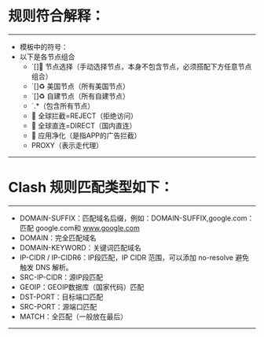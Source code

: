 # 规则符合解释：
---

- 模板中的符号：
 - 以下是各节点组合  
   - `[]🚀 节点选择（手动选择节点，本身不包含节点，必须搭配下方任意节点组合）
   - `[]♻️ 美国节点（所有美国节点）
   - `[]♻️ 自建节点（所有自建节点）
   - `.*（包含所有节点）
   - 🛑 全球拦截=REJECT（拒绝访问）
   - 🎯 全球直连=DIRECT（国内直连）
   - 🍃 应用净化（是指APP的广告拦截）
   - PROXY（表示走代理）
    
---

# Clash 规则匹配类型如下：
---

- DOMAIN-SUFFIX：匹配域名后缀，例如：DOMAIN-SUFFIX,google.com：匹配 google.com和 www.google.com
- DOMAIN：完全匹配域名
- DOMAIN-KEYWORD：关键词匹配域名
- IP-CIDR / IP-CIDR6：IP段匹配，IP CIDR 范围，可以添加 no-resolve 避免触发 DNS 解析。
- SRC-IP-CIDR：源IP段匹配
- GEOIP：GEOIP数据库（国家代码）匹配
- DST-PORT：目标端口匹配
- SRC-PORT：源端口匹配
- MATCH：全匹配（一般放在最后）

---


